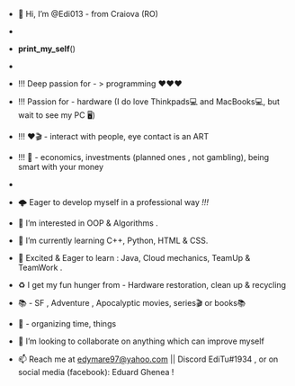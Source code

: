 - 👋 Hi, I’m @Edi013 - from Craiova (RO) 
- 
- __print_my_self__()
- 
- !!! Deep passion for - > programming ❤️❤️❤️
- !!! Passion for - hardware (I do love Thinkpads💻 and MacBooks💻, but wait to see my PC 🖥️)  
- !!!       ❤️🎬 - interact with people, eye contact is an ART
- !!!          💸 - economics, investments (planned ones , not gambling), being smart with your money  
- 
- 🌩️ Eager to develop myself in a professional way _!!!_             
- 👀 I’m interested in OOP & Algorithms  .  
- 🌱 I’m currently learning C++, Python, HTML & CSS. 
- 🌱 Excited & Eager to learn : Java, Cloud mechanics, TeamUp & TeamWork .

- ♻️ I get my fun hunger from  - Hardware restoration, clean up  & recycling  
- 📚                           - SF , Adventure , Apocalyptic movies, series🎬 or books📚 
- 🥬                           - organizing time, things 

- 💞️ I’m looking to collaborate on anything which can improve myself  
- 📫 Reach me at edymare97@yahoo.com || Discord EdiTu#1934 , or on social media (facebook): Eduard Ghenea ! 



<!---
Edi013/Edi013 is a ✨ special ✨ repository because its `README.md` (this file) appears on your GitHub profile.
You can click the Preview link to take a look at your changes.
--->
